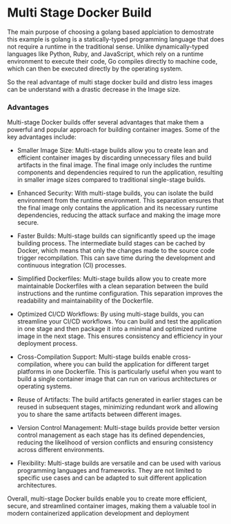 # Multi Stage Docker Build

The main purpose of choosing a golang based applciation to demostrate this example is golang is a statically-typed programming language that does not require a runtime in the traditional sense. Unlike dynamically-typed languages like Python, Ruby, and JavaScript, which rely on a runtime environment to execute their code, Go compiles directly to machine code, which can then be executed directly by the operating system.

So the real advantage of multi stage docker build and distro less images can be understand with a drastic decrease in the Image size.


### Advantages

Multi-stage Docker builds offer several advantages that make them a powerful and popular approach for building container images. Some of the key advantages include:

 - Smaller Image Size: Multi-stage builds allow you to create lean and efficient container images by discarding unnecessary files and build artifacts in the final image. The final image only includes the runtime components and dependencies required to run the application, resulting in smaller image sizes compared to traditional single-stage builds.

- Enhanced Security: With multi-stage builds, you can isolate the build environment from the runtime environment. This separation ensures that the final image only contains the application and its necessary runtime dependencies, reducing the attack surface and making the image more secure.

 - Faster Builds: Multi-stage builds can significantly speed up the image building process. The intermediate build stages can be cached by Docker, which means that only the changes made to the source code trigger recompilation. This can save time during the development and continuous integration (CI) processes.

 - Simplified Dockerfiles: Multi-stage builds allow you to create more maintainable Dockerfiles with a clean separation between the build instructions and the runtime configuration. This separation improves the readability and maintainability of the Dockerfile.

 - Optimized CI/CD Workflows: By using multi-stage builds, you can streamline your CI/CD workflows. You can build and test the application in one stage and then package it into a minimal and optimized runtime image in the next stage. This ensures consistency and efficiency in your deployment process.

 - Cross-Compilation Support: Multi-stage builds enable cross-compilation, where you can build the application for different target platforms in one Dockerfile. This is particularly useful when you want to build a single container image that can run on various architectures or operating systems.

- Reuse of Artifacts: The build artifacts generated in earlier stages can be reused in subsequent stages, minimizing redundant work and allowing you to share the same artifacts between different images.

- Version Control Management: Multi-stage builds provide better version control management as each stage has its defined dependencies, reducing the likelihood of version conflicts and ensuring consistency across different environments.

 - Flexibility: Multi-stage builds are versatile and can be used with various programming languages and frameworks. They are not limited to specific use cases and can be adapted to suit different application architectures.

Overall, multi-stage Docker builds enable you to create more efficient, secure, and streamlined container images, making them a valuable tool in modern containerized application development and deployment